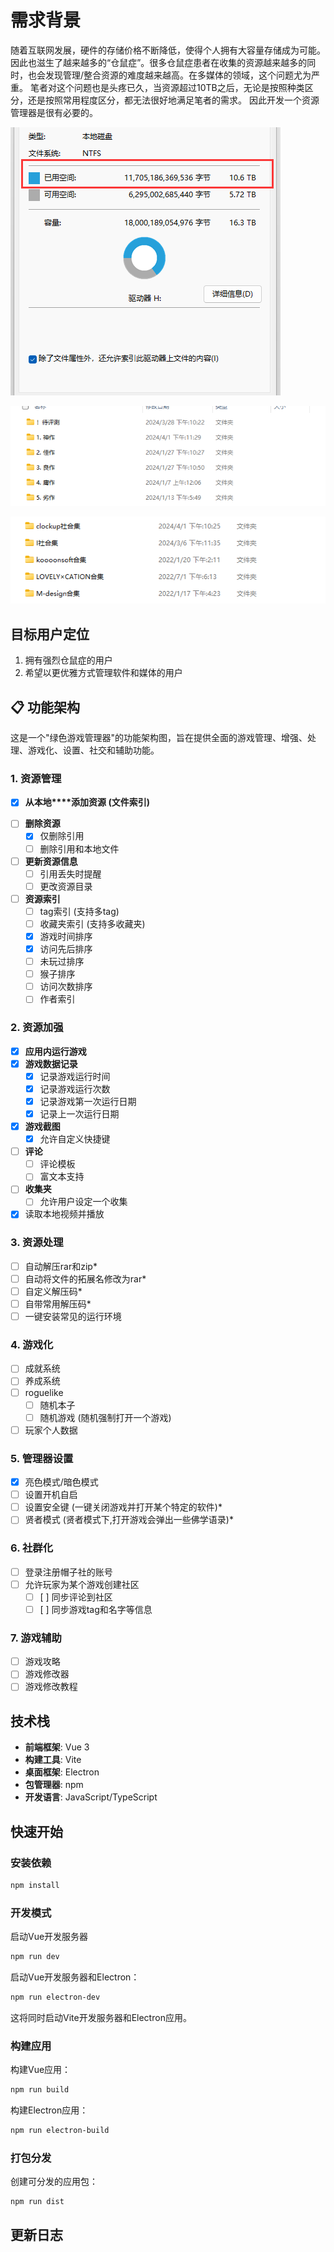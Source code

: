 # 需求背景

随着互联网发展，硬件的存储价格不断降低，使得个人拥有大容量存储成为可能。因此也滋生了越来越多的“仓鼠症”。很多仓鼠症患者在收集的资源越来越多的同时，也会发现管理/整合资源的难度越来越高。在多媒体的领域，这个问题尤为严重。
笔者对这个问题也是头疼已久，当资源超过10TB之后，无论是按照种类区分，还是按照常用程度区分，都无法很好地满足笔者的需求。
因此开发一个资源管理器是很有必要的。

![1759718298064](image/README/1759718298064.png)

![1759718315683](image/README/1759718315683.png)

![1759718322913](image/README/1759718322913.png)

## 目标用户定位

1. 拥有强烈仓鼠症的用户
2. 希望以更优雅方式管理软件和媒体的用户

## 📋 功能架构

这是一个"绿色游戏管理器"的功能架构图，旨在提供全面的游戏管理、增强、处理、游戏化、设置、社交和辅助功能。

### 1. 资源管理

* [X] **从本地****添加资源 (文件索引)**

- [ ] **删除资源**
  - [X] 仅删除引用
  - [ ] 删除引用和本地文件
- [ ] **更新资源信息**
  - [ ] 引用丢失时提醒
  - [ ] 更改资源目录
- [ ] **资源索引**
  - [ ] tag索引 (支持多tag)
  - [ ] 收藏夹索引 (支持多收藏夹)
  - [X] 游戏时间排序
  - [X] 访问先后排序
  - [ ] 未玩过排序
  - [ ] 猴子排序
  - [ ] 访问次数排序
  - [ ] 作者索引

### 2. 资源加强

- [X] **应用内运行游戏**
- [X] **游戏数据记录**
  - [X] 记录游戏运行时间
  - [X] 记录游戏运行次数
  - [X] 记录游戏第一次运行日期
  - [X] 记录上一次运行日期
- [X] **游戏截图**
  - [X] 允许自定义快捷键
- [ ] **评论**
  - [ ] 评论模板
  - [ ] 富文本支持
- [ ] **收集夹**
  - [ ] 允许用户设定一个收集
- [X] 读取本地视频并播放

### 3. 资源处理

- [ ] 自动解压rar和zip*
- [ ] 自动将文件的拓展名修改为rar*
- [ ] 自定义解压码*
- [ ] 自带常用解压码*
- [ ] 一键安装常见的运行环境

### 4. 游戏化

- [ ] 成就系统
- [ ] 养成系统
- [ ] roguelike
  - [ ] 随机本子
  - [ ] 随机游戏 (随机强制打开一个游戏)
- [ ] 玩家个人数据

### 5. 管理器设置

- [X] 亮色模式/暗色模式
- [ ] 设置开机自启
- [ ] 设置安全键 (一键关闭游戏并打开某个特定的软件)*
- [ ] 贤者模式 (贤者模式下,打开游戏会弹出一些佛学语录)*

### 6. 社群化

- [ ] 登录注册帽子社的账号
- [ ] 允许玩家为某个游戏创建社区
  - [ ] [ ] 同步评论到社区
  - [ ] [ ] 同步游戏tag和名字等信息

### 7. 游戏辅助

- [ ] 游戏攻略
- [ ] 游戏修改器
- [ ] 游戏修改教程

## 技术栈

- **前端框架**: Vue 3
- **构建工具**: Vite
- **桌面框架**: Electron
- **包管理器**: npm
- **开发语言**: JavaScript/TypeScript

## 快速开始

### 安装依赖

```bash
npm install
```

### 开发模式

启动Vue开发服务器

```bash
npm run dev
```

启动Vue开发服务器和Electron：

```bash
npm run electron-dev
```

这将同时启动Vite开发服务器和Electron应用。

### 构建应用

构建Vue应用：

```bash
npm run build
```

构建Electron应用：

```bash
npm run electron-build
```

### 打包分发

创建可分发的应用包：

```bash
npm run dist
```

## 更新日志
